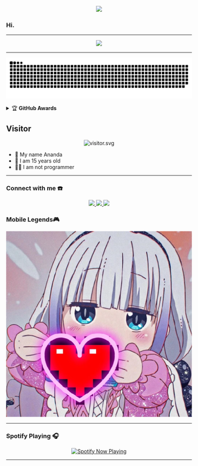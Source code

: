 <p align="center">
  <img src="https://github.com/AnandaGanz-bot.png" />
</p>

### Hi.

---------

<p align="center">
  <a href="https://github.com/AnandaGanz-bot"><img src="https://github-readme-stats.vercel.app/api/top-langs?username=AnandaGanz-bot&theme=tokyonight&layout=compact" /></a>
</p>

--------

![「Annda」](https://github.com/Platane/snk/raw/output/github-contribution-grid-snake.svg)

<details>
    <summary>&#127942 <b>GitHub Awards</b></summary><br/>

![© Ananda](https://github-profile-trophy.vercel.app/?username=AnandaGanz-bot)

</details>


## Visitor 
<p align="center">
<img src="https://count.caliphdev.my.id/get/@Rlxfly?theme=gelbooru-h" alt="visitor.svg">
</p>

<p align="center">

- 👤 My name Ananda
- 💌 I am 15 years old 
- 👨‍💻 I am not programmer

</p>

------
### Connect with me ☎️
<p align="center">
  <a href="https://instagram.com/ananda_ganz7"><img src="https://img.shields.io/badge/Instagram-E4405F?style=for-the-badge&logo=instagram&logoColor=white"/> 
  <a href="https://wa.me/6285725012403"><img src="https://img.shields.io/badge/WhatsApp-25D366?style=for-the-badge&logo=whatsapp&logoColor=white" />
  <a href="https://www.facebook.com/profile.php?id=100072776483716"><img src="https://img.shields.io/badge/Facebook-%234267B2.svg?&style=for-the-badge&logo=facebook&logoColor=white" />
  <a name=Ananda_Ganz&label=VIEWS&style=flat-square&color=orange" />
</p>

### Mobile Legends🎮
<p align="center">
  <img src="./STK-20220228-WA0420.webp" />
</p>

------

### Spotify Playing 🎧

<p align="center">
  <a href="https://open.spotify.com/user/31nuzemgd72h4llo3dnl2pshegeu?si=qHWmVIfBQhy2KyH0dJgQ2Q&utm_source=copy-link" target="_blank"><img src="https://now-playing-on-spotify.vercel.app/api/spotify" alt="Spotify Now Playing" width="350"/></a>
</p>

------
